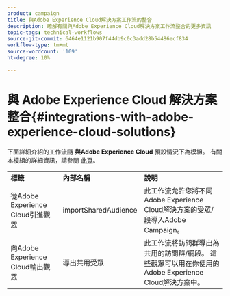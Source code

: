 ```yaml
---
product: campaign
title: 與Adobe Experience Cloud解決方案工作流的整合
description: 瞭解有關與Adobe Experience Cloud解決方案工作流整合的更多資訊
topic-tags: technical-workflows
source-git-commit: 6464e1121b907f44db9c0c3add28b54486ecf834
workflow-type: tm+mt
source-wordcount: '109'
ht-degree: 10%

---
```



# 與 Adobe Experience Cloud 解決方案整合{#integrations-with-adobe-experience-cloud-solutions}

下面詳細介紹的工作流隨 **與Adobe Experience Cloud** 預設情況下為模組。 有關本模組的詳細資訊，請參閱 [此頁](../../v8/connect/integration.md)。

<table> 
 <tbody> 
  <tr> 
   <td> <strong>標籤</strong><br /> </td> 
   <td> <strong>內部名稱</strong><br /> </td> 
   <td> <strong>說明</strong><br /> </td> 
  </tr> 
  <tr> 
   <td> <span class="uicontrol">從Adobe Experience Cloud引進觀眾</span> <br /> </td> 
   <td> <span class="uicontrol">importSharedAudience</span> <br /> </td> 
   <td> 此工作流允許您將不同Adobe Experience Cloud解決方案的受眾/段導入Adobe Campaign。<br /> </td> 
  </tr> 
  <tr> 
   <td> <span class="uicontrol">向Adobe Experience Cloud輸出觀眾</span> <br /> </td> 
   <td> <span class="uicontrol">導出共用受眾</span> <br /> </td> 
   <td> 此工作流將訪問群導出為共用的訪問群/網段。 這些觀眾可以用在你使用的Adobe Experience Cloud解決方案中。<br /> </td> 
  </tr> 
 </tbody> 
</table>

